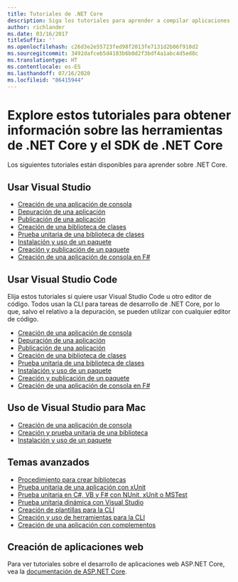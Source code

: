 ```yaml
---
title: Tutoriales de .NET Core
description: Siga los tutoriales para aprender a compilar aplicaciones y bibliotecas de .NET Core en Mac, Linux y Windows.
author: richlander
ms.date: 03/16/2017
titleSuffix: ''
ms.openlocfilehash: c26d3e2e55723fed98f2013fe7131d2b06f910d2
ms.sourcegitcommit: 3492dafceb5d4183b6b0d2f3bdf4a1abc4d5ed8c
ms.translationtype: HT
ms.contentlocale: es-ES
ms.lasthandoff: 07/16/2020
ms.locfileid: "86415944"
---
```

# <a name="learn-net-core-and-the-net-core-sdk-tools-by-exploring-these-tutorials"></a>Explore estos tutoriales para obtener información sobre las herramientas de .NET Core y el SDK de .NET Core

Los siguientes tutoriales están disponibles para aprender sobre .NET Core.

## <a name="use-visual-studio"></a>Usar Visual Studio

- [Creación de una aplicación de consola](with-visual-studio.md)
- [Depuración de una aplicación](debugging-with-visual-studio.md)
- [Publicación de una aplicación](publishing-with-visual-studio.md)
- [Creación de una biblioteca de clases](library-with-visual-studio.md)
- [Prueba unitaria de una biblioteca de clases](testing-library-with-visual-studio.md)
- [Instalación y uso de un paquete](/nuget/quickstart/install-and-use-a-package-in-visual-studio)
- [Creación y publicación de un paquete](/nuget/quickstart/create-and-publish-a-package-using-visual-studio)
- [Creación de una aplicación de consola en F#](../../fsharp/get-started/get-started-visual-studio.md)

## <a name="use-visual-studio-code"></a>Usar Visual Studio Code

Elija estos tutoriales si quiere usar Visual Studio Code u otro editor de código. Todos usan la CLI para tareas de desarrollo de .NET Core, por lo que, salvo el relativo a la depuración, se pueden utilizar con cualquier editor de código.

- [Creación de una aplicación de consola](with-visual-studio-code.md)
- [Depuración de una aplicación](debugging-with-visual-studio-code.md)
- [Publicación de una aplicación](publishing-with-visual-studio-code.md)
- [Creación de una biblioteca de clases](library-with-visual-studio-code.md)
- [Prueba unitaria de una biblioteca de clases](testing-library-with-visual-studio-code.md)
- [Instalación y uso de un paquete](/nuget/quickstart/install-and-use-a-package-using-the-dotnet-cli)
- [Creación y publicación de un paquete](/nuget/quickstart/create-and-publish-a-package-using-the-dotnet-cli)
- [Creación de una aplicación de consola en F#](../../fsharp/get-started/get-started-vscode.md)

## <a name="use-visual-studio-for-mac"></a>Uso de Visual Studio para Mac

- [Creación de una aplicación de consola](using-on-mac-vs.md)
- [Creación y prueba unitaria de una biblioteca](library-with-visual-studio-mac.md)
- [Instalación y uso de un paquete](/nuget/quickstart/install-and-use-a-package-in-visual-studio-mac)

## <a name="advanced-topics"></a>Temas avanzados

- [Procedimiento para crear bibliotecas](libraries.md)
- [Prueba unitaria de una aplicación con xUnit](testing-with-cli.md)
- [Prueba unitaria en C#, VB y F# con NUnit, xUnit o MSTest](../testing/index.md)
- [Prueba unitaria dinámica con Visual Studio](/visualstudio/test/live-unit-testing-start)
- [Creación de plantillas para la CLI](cli-templates-create-item-template.md)
- [Creación y uso de herramientas para la CLI](../tools/global-tools-how-to-create.md)
- [Creación de una aplicación con complementos](creating-app-with-plugin-support.md)

## <a name="create-web-apps"></a>Creación de aplicaciones web

Para ver tutoriales sobre el desarrollo de aplicaciones web ASP.NET Core, vea la [documentación de ASP.NET Core](/aspnet/core/).
